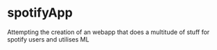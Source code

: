 # spotifyApp
Attempting the creation of an webapp that does a multitude of stuff for spotify users and utilises ML
